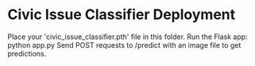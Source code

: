 # Civic Issue Classifier Deployment
Place your 'civic_issue_classifier.pth' file in this folder.
Run the Flask app:
    python app.py
Send POST requests to /predict with an image file to get predictions.
